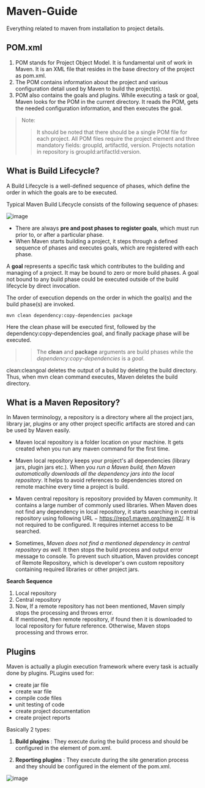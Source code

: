 # Maven-Guide
Everything related to maven from installation to project details. 

## POM.xml


1) POM stands for Project Object Model. It is fundamental unit of work in Maven. It is an XML file that resides in the base directory of the project as pom.xml.
2) The POM contains information about the project and various configuration detail used by Maven to build the project(s).
3) POM also contains the goals and plugins. While executing a task or goal, Maven looks for the POM in the current directory. It reads the POM, gets the needed configuration information, and then executes the goal.

>Note:
>>It should be noted that there should be a single POM file for each project.
>>All POM files require the project element and three mandatory fields: groupId, artifactId, version.
>>Projects notation in repository is groupId:artifactId:version.


## What is Build Lifecycle?


A Build Lifecycle is a well-defined sequence of phases, which define the order in which the goals are to be executed. 

Typical Maven Build Lifecycle consists of the following sequence of phases:

![image](https://github.com/SomeshRao007/Maven-Guide/assets/111784343/1011995c-95a1-48ee-b055-e0c2465e4f2d)

- There are always **pre and post phases to register goals**, which must run prior to, or after a particular phase.
- When Maven starts building a project, it steps through a defined sequence of phases and executes goals, which are registered with each phase.


A **goal** represents a specific task which contributes to the building and managing of a project. It may be bound to zero or more build phases. A goal not bound to any build phase could be executed outside of the build lifecycle by direct invocation.

The order of execution depends on the order in which the goal(s) and the build phase(s) are invoked. 

``` mvn clean dependency:copy-dependencies package ```


Here the clean phase will be executed first, followed by the dependency:copy-dependencies goal, and finally package phase will be executed.
>> The **clean** and **package** arguments are build phases while the _dependency:copy-dependencies_ is a _goal_.


clean:cleangoal deletes the output of a build by deleting the build directory. Thus, when mvn clean command executes, Maven deletes the build directory.


## What is a Maven Repository?


In Maven terminology, a repository is a directory where all the project jars, library jar, plugins or any other project specific artifacts are stored and can be used by Maven easily.


- Maven local repository is a folder location on your machine. It gets created when you run any maven command for the first time.


- Maven local repository keeps your project's all dependencies (library jars, plugin jars etc.). When you _run a Maven build, then Maven automatically downloads all the dependency jars into the local repository_. It helps to avoid references to dependencies stored on remote machine every time a project is build.


- Maven central repository is repository provided by Maven community. It contains a large number of commonly used libraries. When Maven does not find any dependency in local repository, it starts searching in central repository using following URL − https://repo1.maven.org/maven2/. It is not required to be configured. It requires internet access to be searched.


- Sometimes, _Maven does not find a mentioned dependency in central repository as well._ It then stops the build process and output error message to console. To prevent such situation, Maven provides concept of Remote Repository, which is developer's own custom repository containing required libraries or other project jars.


**Search Sequence**

1) Local repository
2) Central repository
3) Now, If a remote repository has not been mentioned, Maven simply stops the processing and throws error.
4) If mentioned, then remote repository, if found then it is downloaded to local repository for future reference. Otherwise, Maven stops processing and throws error.


## Plugins

Maven is actually a plugin execution framework where every task is actually done by plugins.
PLugins used for: 

- create jar file
- create war file
- compile code files
- unit testing of code
- create project documentation
- create project reports 

Basically 2 types: 

1) **Build plugins** : They execute during the build process and should be configured in the <build/> element of pom.xml.


2) **Reporting plugins** : They execute during the site generation process and they should be configured in the <reporting/> element of the pom.xml.


![image](https://github.com/SomeshRao007/Maven-Guide/assets/111784343/460fd546-611f-40d7-8915-17ec11319c6b)
























